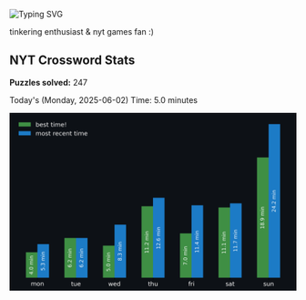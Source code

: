 ![Typing SVG](https://readme-typing-svg.demolab.com?font=Fira+Code&size=16&pause=700&color=FFFFFF&width=435&lines=hi+i'm+aimee!;nice+to+see+you+here!)

tinkering enthusiast & nyt games fan :)
<!-- START NYT-STATS -->
## NYT Crossword Stats
**Puzzles solved:** 247

Today's (Monday, 2025-06-02) Time: 5.0 minutes


![Solve Times](./nyt_stats_graph.png)
<!-- END NYT-STATS -->
